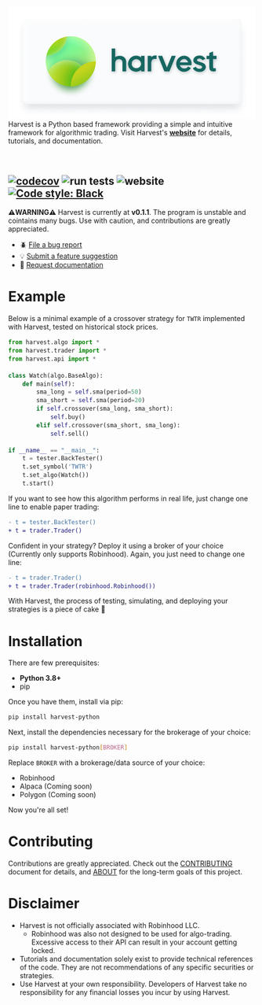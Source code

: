 ![Header](docs/banner.png)
Harvest is a Python based framework providing a simple and intuitive framework for algorithmic trading. Visit Harvest's [**website**](https://tfukaza.github.io/harvest/) for details, tutorials, and documentation. 

<br />


[![codecov](https://codecov.io/gh/tfukaza/harvest/branch/main/graph/badge.svg?token=NQMXTBK2UO)](https://codecov.io/gh/tfukaza/harvest)
![run tests](https://github.com/tfukaza/harvest/actions/workflows/run-tests.yml/badge.svg)
![website](https://github.com/tfukaza/harvest/actions/workflows/build-website.yml/badge.svg)
[![Code style: Black](https://img.shields.io/badge/code%20style-black-000000.svg)](https://github.com/psf/black)
---

**⚠️WARNING⚠️**
Harvest is currently at **v0.1.1**. The program is unstable and cointains many bugs. Use with caution, and contributions are greatly appreciated. 
- 🪲 [File a bug report](https://github.com/tfukaza/harvest/issues/new?assignees=&labels=bug&template=bug_report.md&title=%5B%F0%9F%AA%B0BUG%5D)
- 💡 [Submit a feature suggestion](https://github.com/tfukaza/harvest/issues/new?assignees=&labels=enhancement%2C+question&template=feature-request.md&title=%5B%F0%9F%92%A1Feature+Request%5D)
- 📝 [Request documentation](https://github.com/tfukaza/harvest/issues/new?assignees=&labels=documentation&template=documentation.md&title=%5B%F0%9F%93%9DDocumentation%5D)

# Example
Below is a minimal example of a crossover strategy for `TWTR` implemented with Harvest, tested on historical stock prices.
```python
from harvest.algo import *
from harvest.trader import *
from harvest.api import *

class Watch(algo.BaseAlgo):
    def main(self):
        sma_long = self.sma(period=50)
        sma_short = self.sma(period=20)
        if self.crossover(sma_long, sma_short):
            self.buy()
        elif self.crossover(sma_short, sma_long):
            self.sell()

if __name__ == "__main__":
    t = tester.BackTester()
    t.set_symbol('TWTR')
    t.set_algo(Watch())
    t.start()
```
If you want to see how this algorithm performs in real life, just change one line to enable paper trading:
```diff
- t = tester.BackTester()
+ t = trader.Trader()
```
Confident in your strategy? Deploy it using a broker of your choice (Currently only supports Robinhood). Again, you just need to change one line:
```diff
- t = trader.Trader()
+ t = trader.Trader(robinhood.Robinhood())
```
With Harvest, the process of testing, simulating, and deploying your strategies is a piece of cake 🍰

# Installation
There are few prerequisites:
- **Python 3.8+**
- pip

Once you have them, install via pip:
```bash
pip install harvest-python
```

Next, install the dependencies necessary for the brokerage of your choice:
```bash
pip install harvest-python[BROKER]
```
Replace `BROKER` with a brokerage/data source of your choice:
- Robinhood
- Alpaca (Coming soon)
- Polygon (Coming soon)

Now you're all set!

# Contributing
Contributions are greatly appreciated. Check out the [CONTRIBUTING](CONTRIBUTING.md) document for details, and [ABOUT](ABOUT.md) for the long-term goals of this project. 

# Disclaimer
- Harvest is not officially associated with Robinhood LLC.  
    - Robinhood was also not designed to be used for algo-trading. Excessive access to their API can result in your account getting locked. 
- Tutorials and documentation solely exist to provide technical references of the code. They are not recommendations of any specific securities or strategies. 
- Use Harvest at your own responsibility. Developers of Harvest take no responsibility for any financial losses you incur by using Harvest.  
